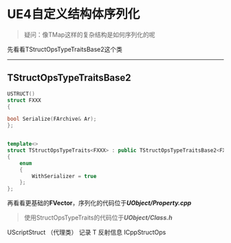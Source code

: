 # UE4自定义结构体序列化

> 疑问：像TMap这样的复杂结构是如何序列化的呢

先看看TStructOpsTypeTraitsBase2这个类

----

## TStructOpsTypeTraitsBase2

```cpp
USTRUCT()
struct FXXX
{

bool Serialize(FArchive& Ar);
};


template<>
struct TStructOpsTypeTraits<FXXX> : public TStructOpsTypeTraitsBase2<FXXX>
{
	enum
	{
		WithSerializer = true
	};
};
```

再看看更基础的**FVector**，序列化的代码位于***UObject/Property.cpp***

> 使用StructOpsTypeTraits的代码位于***UObject/Class.h***

UScriptStruct （代理类） 记录 T 反射信息 ICppStructOps
